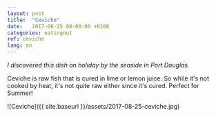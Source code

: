 ```yaml
---
layout: post
title:  "Ceviche"
date:   2017-08-25 00:00:00 +0100
categories: eatingout
ref: ceviche
lang: en
---
```


*I discovered this dish on holiday by the seaside in Port Douglas.*

Ceviche is raw fish that is cured in lime or lemon juice. So while it's not cooked by heat, it's not quite raw either since it's cured. Perfect for Summer!

![Ceviche]({{ site.baseurl }}/assets/2017-08-25-ceviche.jpg)
